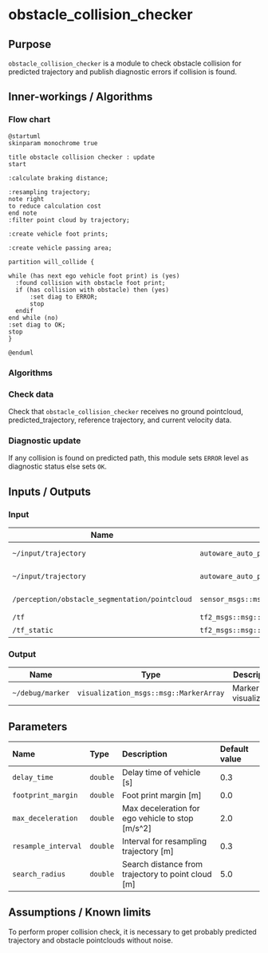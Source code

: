 # obstacle_collision_checker

## Purpose

`obstacle_collision_checker` is a module to check obstacle collision for predicted trajectory and publish diagnostic errors if collision is found.

## Inner-workings / Algorithms

### Flow chart

```plantuml
@startuml
skinparam monochrome true

title obstacle collision checker : update
start

:calculate braking distance;

:resampling trajectory;
note right
to reduce calculation cost
end note
:filter point cloud by trajectory;

:create vehicle foot prints;

:create vehicle passing area;

partition will_collide {

while (has next ego vehicle foot print) is (yes)
  :found collision with obstacle foot print;
  if (has collision with obstacle) then (yes)
      :set diag to ERROR;
      stop
  endif
end while (no)
:set diag to OK;
stop
}

@enduml
```

### Algorithms

### Check data

Check that `obstacle_collision_checker` receives no ground pointcloud, predicted_trajectory, reference trajectory, and current velocity data.

### Diagnostic update

If any collision is found on predicted path, this module sets `ERROR` level as diagnostic status else sets `OK`.

## Inputs / Outputs

### Input

| Name                                           | Type                                           | Description          |
| ---------------------------------------------- | ---------------------------------------------- | -------------------- |
| `~/input/trajectory`                           | `autoware_auto_planning_msgs::msg::Trajectory` | Reference trajectory |
| `~/input/trajectory`                           | `autoware_auto_planning_msgs::msg::Trajectory` | Predicted trajectory |
| `/perception/obstacle_segmentation/pointcloud` | `sensor_msgs::msg::PointCloud2`                | No ground pointcloud |
| `/tf`                                          | `tf2_msgs::msg::TFMessage`                     | TF                   |
| `/tf_static`                                   | `tf2_msgs::msg::TFMessage`                     | TF static            |

### Output

| Name             | Type                                   | Description              |
| ---------------- | -------------------------------------- | ------------------------ |
| `~/debug/marker` | `visualization_msgs::msg::MarkerArray` | Marker for visualization |

## Parameters

| Name                | Type     | Description                                        | Default value |
| :------------------ | :------- | :------------------------------------------------- | :------------ |
| `delay_time`        | `double` | Delay time of vehicle [s]                          | 0.3           |
| `footprint_margin`  | `double` | Foot print margin [m]                              | 0.0           |
| `max_deceleration`  | `double` | Max deceleration for ego vehicle to stop [m/s^2]   | 2.0           |
| `resample_interval` | `double` | Interval for resampling trajectory [m]             | 0.3           |
| `search_radius`     | `double` | Search distance from trajectory to point cloud [m] | 5.0           |

## Assumptions / Known limits

To perform proper collision check, it is necessary to get probably predicted trajectory and obstacle pointclouds without noise.
